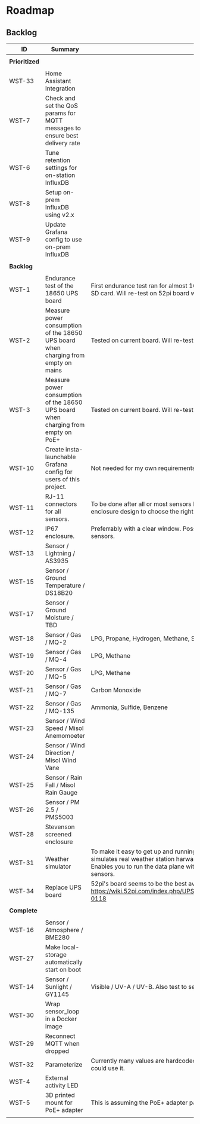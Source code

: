 # Roadmap

## Backlog

| ID              | Summary                                                      | Notes                                                        | Status      | LU         |
| --------------- | ------------------------------------------------------------ | ------------------------------------------------------------ | ----------- | ---------- |
|                 |                                                              |                                                              |             |            |
| **Prioritized** |                                                              |                                                              |             |            |
|                 |                                                              |                                                              |             |            |
| WST-33          | Home Assistant Integration                                   |                                                              | In Progress | 2021-06-02 |
| WST-7           | Check and set the QoS params for MQTT messages to ensure best delivery rate |                                                              |             |            |
| WST-6           | Tune retention settings for on-station InfluxDB              |                                                              |             |            |
| WST-8           | Setup on-prem InfluxDB using v2.x                            |                                                              | In Progress | 2021-06-01 |
| WST-9           | Update Grafana config to use on-prem InfluxDB                |                                                              | In Progress | 2021-06-02 |
|                 |                                                              |                                                              |             |            |
| **Backlog**     |                                                              |                                                              |             |            |
|                 |                                                              |                                                              |             |            |
| WST-1           | Endurance test of the 18650 UPS board                        | First endurance test ran for almost 16 hours - this was while SSD was out of action so was using SD card.  Will re-test on 52pi board when it arrives. | In Progress | 2021-05-30 |
| WST-2           | Measure power consumption of the 18650 UPS board when charging from empty on mains | Tested on current board.  Will re-test on 52pi board when it arrives. | In Progress | 2021-06-02 |
| WST-3           | Measure power consumption of the 18650 UPS board when charging from empty on PoE+ | Tested on current board.  Will re-test on 52pi board when it arrives. | In Progress | 2021-06-02 |
| WST-10          | Create insta-launchable Grafana config for users of this project. | Not needed for my own requirements as I already have a full Prometheus / Grafana stack. |             |            |
| WST-11          | RJ-11 connectors for all sensors.                            | To be done after all or most sensors have been prototyped.  Also need to consider the physical enclosure design to choose the right length for RJ-11 cables. |             |            |
| WST-12          | IP67 enclosure.                                              | Preferrably with a clear window.  Possibly with a 3D printed add-on shroud underneath to mount sensors. |             |            |
| WST-13          | Sensor / Lightning / AS3935                                  |                                                              |             |            |
| WST-15          | Sensor / Ground Temperature / DS18B20                        |                                                              |             |            |
| WST-17          | Sensor / Ground Moisture / TBD                               |                                                              |             |            |
| WST-18          | Sensor / Gas / MQ-2                                          | LPG, Propane, Hydrogen, Methane, Smoke.  [How it works](https://lastminuteengineers.com/mq2-gas-senser-arduino-tutorial/) |             |            |
| WST-19          | Sensor / Gas / MQ-4                                          | LPG, Methane                                                 |             |            |
| WST-20          | Sensor / Gas / MQ-5                                          | LPG, Methane                                                 |             |            |
| WST-21          | Sensor / Gas / MQ-7                                          | Carbon Monoxide                                              |             |            |
| WST-22          | Sensor / Gas / MQ-135                                        | Ammonia, Sulfide, Benzene                                    |             |            |
| WST-23          | Sensor / Wind Speed / Misol Anemomoeter                      |                                                              |             |            |
| WST-24          | Sensor / Wind Direction / Misol Wind Vane                    |                                                              |             |            |
| WST-25          | Sensor / Rain Fall / Misol Rain Gauge                        |                                                              |             |            |
| WST-26          | Sensor / PM 2.5 / PMS5003                                    |                                                              |             |            |
| WST-28          | Stevenson screened enclosure                                 |                                                              |             |            |
| WST-31          | Weather simulator                                            | To make it easy to get up and running for new users of this stack - a containerized script that simulates real weather station harware by publishing generated values to the MQTT topics.  Enables you to run the data plane with no hardware to see it working before you start adding sensors. |             |            |
| WST-34          | Replace UPS board                                            | 52pi's board seems to be the best available: https://wiki.52pi.com/index.php/UPS_(With_RTC_%26_Coulometer)_For_Raspberry_Pi_SKU:_EP-0118 |             |            |
|                 |                                                              |                                                              |             |            |
| **Complete**    |                                                              |                                                              |             |            |
|                 |                                                              |                                                              |             |            |
| WST-16          | Sensor / Atmosphere / BME280                                 |                                                              | Complete    | 2021-05-23 |
| WST-27          | Make local-storage automatically start on boot               |                                                              | Complete    | 2021-05-26 |
| WST-14          | Sensor / Sunlight / GY1145                                   | Visible / UV-A / UV-B.  Also test to see how much, if any, of the UV-C spectrum it can see. | Complete    | 2021-05-26 |
| WST-30          | Wrap sensor_loop in a Docker image                           |                                                              | Complete    | 2021-05-30 |
| WST-29          | Reconnect MQTT when dropped                                  |                                                              | Complete    | 2021-06-01 |
| WST-32          | Parameterize                                                 | Currently many values are hardcoded for my environment.  Need to parameterize so that others could use it. | Complete    | 2021-06-01 |
| WST-4           | External activity LED                                        |                                                              | Complete    | 2021-05-29 |
| WST-5           | 3D printed mount for PoE+ adapter                            | This is assuming the PoE+ adapter passes the power consumption tests | Complete    | 2021-05-28 |
|                 |                                                              |                                                              |             |            |

